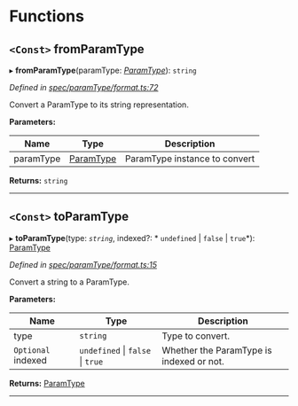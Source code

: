 

# Functions

<a id="fromparamtype"></a>

## `<Const>` fromParamType

▸ **fromParamType**(paramType: *[ParamType](../classes/_spec_paramtype_paramtype_.paramtype.md)*): `string`

*Defined in [spec/paramType/format.ts:72](https://github.com/paritytech/js-libs/blob/263390b/packages/abi/src/spec/paramType/format.ts#L72)*

Convert a ParamType to its string representation.

**Parameters:**

| Name | Type | Description |
| ------ | ------ | ------ |
| paramType | [ParamType](../classes/_spec_paramtype_paramtype_.paramtype.md) |  ParamType instance to convert |

**Returns:** `string`

___
<a id="toparamtype"></a>

## `<Const>` toParamType

▸ **toParamType**(type: *`string`*, indexed?: * `undefined` &#124; `false` &#124; `true`*): [ParamType](../classes/_spec_paramtype_paramtype_.paramtype.md)

*Defined in [spec/paramType/format.ts:15](https://github.com/paritytech/js-libs/blob/263390b/packages/abi/src/spec/paramType/format.ts#L15)*

Convert a string to a ParamType.

**Parameters:**

| Name | Type | Description |
| ------ | ------ | ------ |
| type | `string` |  Type to convert. |
| `Optional` indexed |  `undefined` &#124; `false` &#124; `true`|  Whether the ParamType is indexed or not. |

**Returns:** [ParamType](../classes/_spec_paramtype_paramtype_.paramtype.md)

___

